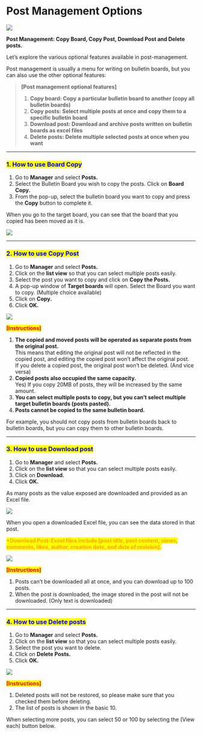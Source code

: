 # Post Management Options

![](https://support.swing2app.com/wp-content/uploads/2019/12/b-55.png)

**Post Management: Copy Board, Copy Post, Download Post and Delete posts.**

Let’s explore the various optional features available in post-management.

Post management is usually a menu for writing on bulletin boards, but you can also use the other optional features:

> **\[Post management optional features]**
>
> 1. **Copy board: Copy a particular bulletin board to another (copy all bulletin boards)**
> 2. **Copy posts: Select multiple posts at once and copy them to a specific bulletin board**
> 3. **Download post: Download and archive posts written on bulletin boards as excel files**
> 4. **Delete posts: Delete multiple selected posts at once when you want**

***

### <mark style="color:blue;">**1. How to use Board Copy**</mark>

1. Go to **Manager** and select **Posts.**
2. Select the Bulletin Board you wish to copy the posts. Click on **Board Copy.**
3. From the pop-up, select the bulletin board you want to copy and press the **Copy** button to complete it.

When you go to the target board, you can see that the board that you copied has been moved as it is.

![](https://support.swing2app.com/wp-content/uploads/2019/12/wr.png)

***

### <mark style="color:blue;">**2. How to use Copy Post**</mark>

1. Go to **Manager** and select **Posts.**
2. Click on the **list view** so that you can select multiple posts easily.
3. Select the post you want to copy and click on **Copy the Posts.**
4. A pop-up window of **Target boards** will open. Select the Board you want to copy. (Multiple choice available)
5. Click on **Copy.**
6. Click **OK.**

![](https://support.swing2app.com/wp-content/uploads/2019/12/wrt.png)

<mark style="color:red;">**\[Instructions]**</mark>

1. **The copied and moved posts will be operated as separate posts from the original post.**\
   This means that editing the original post will not be reflected in the copied post, and editing the copied post won’t affect the original post.\
   If you delete a copied post, the original post won’t be deleted. (And vice versa)
2. **Copied posts also occupied the same capacity.**\
   Yes) If you copy 20MB of posts, they will be increased by the same amount.
3. **You can select multiple posts to copy, but you can’t select multiple target bulletin boards (posts pasted).**
4. **Posts cannot be copied to the same bulletin board.**

For example, you should not copy posts from bulletin boards back to bulletin boards, but you can copy them to other bulletin boards.

***

### <mark style="color:blue;">**3. How to use Download post**</mark>

1. Go to **Manager** and select **Posts.**
2. Click on the **list view** so that you can select multiple posts easily.
3. Click on **Download.**
4. Click **OK.**

As many posts as the value exposed are downloaded and provided as an Excel file.

![](https://support.swing2app.com/wp-content/uploads/2019/12/rty.png)

When you open a downloaded Excel file, you can see the data stored in that post.

<mark style="color:orange;">**\*Download Post-Excel files include \[post title, post content, views, comments, likes, author, creation date, and date of revision].**</mark>​

![](https://support.swing2app.com/wp-content/uploads/2019/05/post-download-3-1.png)

<mark style="color:red;">**\[Instructions]**</mark>

1. Posts can’t be downloaded all at once, and you can download up to 100 posts.
2. When the post is downloaded, the image stored in the post will not be downloaded. (Only text is downloaded)

***

### <mark style="color:blue;">**4. How to use Delete posts**</mark>

1. Go to **Manager** and select **Posts.**
2. Click on the **list view** so that you can select multiple posts easily.
3. Select the post you want to delete.
4. Click on **Delete Posts.**
5. Click **OK.**

![](https://support.swing2app.com/wp-content/uploads/2019/12/rtyu.png)

<mark style="color:red;">**\[Instructions]**</mark>

1. Deleted posts will not be restored, so please make sure that you checked them before deleting.
2. The list of posts is shown in the basic 10.

When selecting more posts, you can select 50 or 100 by selecting the \[View each) button below.

